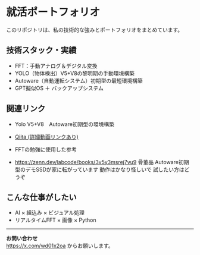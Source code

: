 # 就活ポートフォリオ

このリポジトリは、私の技術的な強みとポートフォリオをまとめています。

## 技術スタック・実績
- FFT：手動アナログ＆デジタル変換
- YOLO（物体検出）V5+V8の黎明期の手動環境構築
- Autoware（自動運転システム）初期型の最短環境構築
- GPT擬似OS ＋ バックアップシステム

## 関連リンク
- Yolo V5+V8　Autoware初期型の環境構築
- [Qiita (詳細動画リンクあり)](https://qiita.com/wd01x2oa)

- FFTの勉強に使用した参考
- https://zenn.dev/labcode/books/3v5y3msrej7vu9
骨董品
Autoware初期型のデモSSDが家に転がっています
動作はかなり怪しいで
試したい方はどうぞ
## こんな仕事がしたい
- AI × 組込み × ビジュアル処理
- リアルタイムFFT × 画像 × Python

---

**お問い合わせ**  
https://x.com/wd01x2oa
からお願いします。
